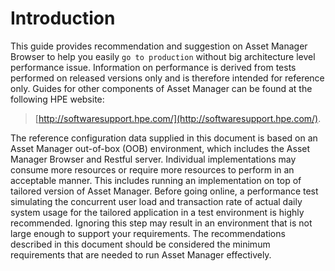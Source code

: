 # Introduction
This guide provides recommendation and suggestion on Asset Manager Browser to help you easily `go to production` without big architecture level performance issue. 
Information on performance is derived from tests performed on released versions only and is therefore intended for reference only. 
Guides for other components of Asset Manager can be found at the following HPE website:

>[http://softwaresupport.hpe.com/](http://softwaresupport.hpe.com/).

The reference configuration data supplied in this document is based on an Asset Manager out-of-box (OOB) environment, which includes the Asset Manager Browser and Restful server.
Individual implementations may consume more resources or require more resources to perform in an acceptable manner. This includes running an implementation on top of tailored version of Asset Manager.
Before going online, a performance test simulating the concurrent user load and transaction rate of actual daily system usage for the tailored application in a test environment is highly recommended. Ignoring this step may result in an environment that is not large enough to support your requirements.
The recommendations described in this document should be considered the minimum requirements that are needed to run Asset Manager effectively.
